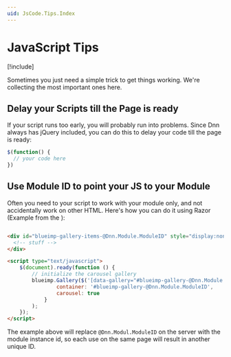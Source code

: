 ```yaml
---
uid: JsCode.Tips.Index
---
```


# JavaScript Tips

[!include[](~/pages/basics/stack/_shared-float-summary.md)]
<style>.context-box-summary .browser-all { visibility: visible; } </style>

Sometimes you just need a simple trick to get things working. We're collecting the most important ones here.

## Delay your Scripts till the Page is ready

If your script runs too early, you will probably run into problems. Since Dnn always has jQuery included, you can do this to delay your code till the page is ready:

```javascript
$(function() {
  // your code here
})
```

## Use Module ID to point your JS to your Module

Often you need to your script to work with your module only, and not accidentally work on other HTML. Here's how you can do it using Razor (Example from the [](xref:App.Blueimp)):

```html

<div id="blueimp-gallery-items-@Dnn.Module.ModuleID" style="display:none;">
  <!-- stuff -->
</div>

<script type="text/javascript">
    $(document).ready(function () {
        // initialize the carousel gallery
        blueimp.Gallery($('[data-gallery="#blueimp-gallery-@Dnn.Module.ModuleID"]').get(), {
                container: '#blueimp-gallery-@Dnn.Module.ModuleID',
                carousel: true
            }
        );
    });
</script>

```

The example above will replace `@Dnn.Modul.ModuleID` on the server with the module instance id, so each use on the same page will result in another unique ID.